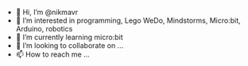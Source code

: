 - 👋 Hi, I’m @nikmavr
- 👀 I’m interested in programming, Lego WeDo, Mindstorms, Micro:bit, Arduino, robotics
- 🌱 I’m currently learning micro:bit
- 💞️ I’m looking to collaborate on ...
- 📫 How to reach me ...

<!---
nikmavr/nikmavr is a ✨ special ✨ repository because its `README.md` (this file) appears on your GitHub profile.
You can click the Preview link to take a look at your changes.
--->
